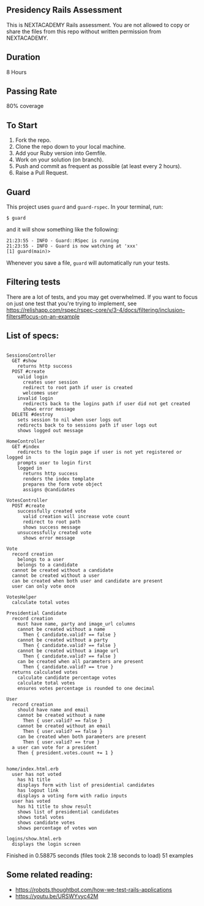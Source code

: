 ## Presidency Rails Assessment

This is NEXTACADEMY Rails assessment. You are not allowed to copy or share the files from this repo without
written permission from NEXTACADEMY.

## Duration
8 Hours

## Passing Rate
80% coverage

## To Start
1. Fork the repo.
2. Clone the repo down to your local machine.
3. Add your Ruby version into Gemfile.
4. Work on your solution (on branch).
5. Push and commit as frequent as possible (at least every 2 hours).
6. Raise a Pull Request.


## Guard
This project uses `guard` and `guard-rspec`. In your terminal, run:

    $ guard

and it will show something like the following:

    21:23:55 - INFO - Guard::RSpec is running
    21:23:55 - INFO - Guard is now watching at 'xxx'
    [1] guard(main)>

Whenever you save a file, `guard` will automatically run your tests.

## Filtering tests

There are a lot of tests, and you may get overwhelmed. If you want to focus on just one test that you're trying to implement, see https://relishapp.com/rspec/rspec-core/v/3-4/docs/filtering/inclusion-filters#focus-on-an-example

## List of specs:

``` rspec

SessionsController
  GET #show
    returns http success
  POST #create
    valid login
      creates user session
      redirect to root path if user is created
      welcomes user
    invalid login
      redirects back to the logins path if user did not get created
      shows error message
  DELETE #destroy
    sets session to nil when user logs out
    redirects back to to sessions path if user logs out
    shows logged out message

HomeController
  GET #index
    redirects to the login page if user is not yet registered or logged in
    prompts user to login first
    logged in
      returns http success
      renders the index template
      prepares the form vote object
      assigns @candidates

VotesController
  POST #create
    successfully created vote
      valid creation will increase vote count
      redirect to root path
      shows success message
    unsuccessfully created vote
      shows error message

Vote
  record creation
    belongs to a user
    belongs to a candidate
  cannot be created without a candidate
  cannot be created without a user
  can be created when both user and candidate are present
  user can only vote once

VotesHelper
  calculate total votes

Presidential Candidate
  record creation
    must have name, party and image_url columns
    cannot be created without a name
      Then { candidate.valid? == false }
    cannot be created without a party
      Then { candidate.valid? == false }
    cannot be created without a image url
      Then { candidate.valid? == false }
    can be created when all parameters are present
      Then { candidate.valid? == true }
  returns calculated votes
    calculate candidate percentage votes
    calculate total votes
    ensures votes percentage is rounded to one decimal

User
  record creation
    should have name and email
    cannot be created without a name
      Then { user.valid? == false }
    cannot be created without an email
      Then { user.valid? == false }
    can be created when both parameters are present
      Then { user.valid? == true }
  a user can vote for a president
    Then { president.votes.count += 1 }


home/index.html.erb
  user has not voted
    has h1 title
    displays form with list of presidential candidates
    has logout link
    displays a voting form with radio inputs
  user has voted
    has h1 title to show result
    shows list of presidential candidates
    shows total votes
    shows candidate votes
    shows percentage of votes won

logins/show.html.erb
  displays the login screen
```

Finished in 0.58875 seconds (files took 2.18 seconds to load)
51 examples

## Some related reading:

* https://robots.thoughtbot.com/how-we-test-rails-applications
* https://youtu.be/URSWYvyc42M